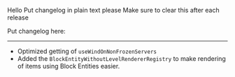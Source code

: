 Hello
Put changelog in plain text please
Make sure to clear this after each release

Put changelog here:

-----------------
- Optimized getting of `useWindOnNonFrozenServers`
- Added the `BlockEntityWithoutLevelRendererRegistry` to make rendering of items using Block Entities easier.
